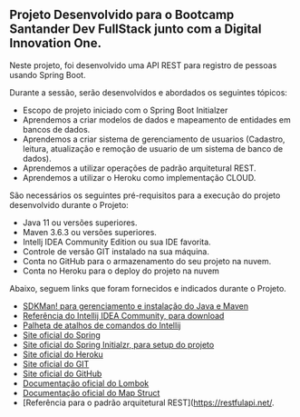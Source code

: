 
<h2>Projeto Desenvolvido para o Bootcamp Santander Dev FullStack junto com a Digital Innovation One.</h2>

Neste projeto, foi desenvolvido uma API REST para registro de pessoas usando Spring Boot.

Durante a sessão, serão desenvolvidos e abordados os seguintes tópicos:

* Escopo de projeto iniciado com o Spring Boot Initialzer
* Aprendemos a criar modelos de dados e mapeamento de entidades em bancos de dados.
* Aprendemos a criar sistema de gerenciamento de usuarios (Cadastro, leitura, atualização e remoção de usuario de um sistema de banco de dados).
* Aprendemos a utilizar operações de padrão arquitetural REST.
* Aprendemos a utilizar o Heroku como implementação CLOUD.



São necessários os seguintes pré-requisitos para a execução do projeto desenvolvido durante o Projeto:

* Java 11 ou versões superiores.
* Maven 3.6.3 ou versões superiores.
* Intellj IDEA Community Edition ou sua IDE favorita.
* Controle de versão GIT instalado na sua máquina.
* Conta no GitHub para o armazenamento do seu projeto na nuvem.
* Conta no Heroku para o deploy do projeto na nuvem

Abaixo, seguem links que foram fornecidos e indicados durante o Projeto.

* [SDKMan! para gerenciamento e instalação do Java e Maven](https://sdkman.io/)
* [Referência do Intellij IDEA Community, para download](https://www.jetbrains.com/idea/download)
* [Palheta de atalhos de comandos do Intellij](https://resources.jetbrains.com/storage/products/intellij-idea/docs/IntelliJIDEA_ReferenceCard.pdf)
* [Site oficial do Spring](https://spring.io/)
* [Site oficial do Spring Initialzr, para setup do projeto](https://start.spring.io/)
* [Site oficial do Heroku](https://www.heroku.com/)
* [Site oficial do GIT](https://git-scm.com/)
* [Site oficial do GitHub](http://github.com/)
* [Documentação oficial do Lombok](https://projectlombok.org/)
* [Documentação oficial do Map Struct](https://mapstruct.org/)
* [Referência para o padrão arquitetural REST](https://restfulapi.net/.

